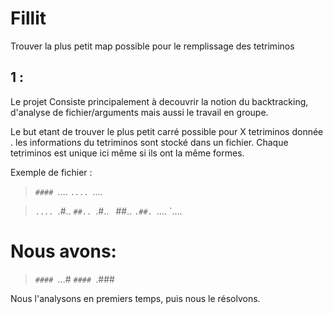 # Fillit
Trouver la plus petit map possible pour le remplissage des tetriminos

## 1 :
Le projet Consiste principalement à decouvrir la notion du backtracking, d'analyse de fichier/arguments mais aussi le travail
en groupe.

Le but etant de trouver le plus petit carré possible pour X tetriminos donnée .
les informations du tetriminos sont stocké dans un fichier.
Chaque tetriminos est unique ici même si ils ont la même formes.

Exemple de fichier :
>`####
>`....
>`....
>`....
  
>`....
>`.#..
>`##..
>`.#..
>`
>`##..
>`.##.
>`....
>`....

  # Nous avons:
  
>`####
>`...#
>`####
>`.###

Nous l'analysons en premiers temps, puis nous le résolvons.
